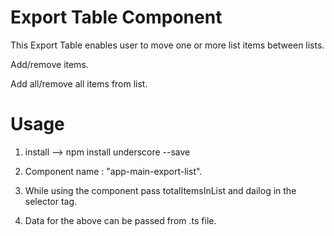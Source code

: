 # Export Table Component

This Export Table enables user to move one or more list items between lists.​

Add/remove items.

Add all/remove all items from list​.

# Usage

1. install --> npm install underscore --save

2. Component name : "app-main-export-list". 

3. While using the component pass totalItemsInList and dailog in the selector tag.

4. Data for the above can be passed from .ts file.




